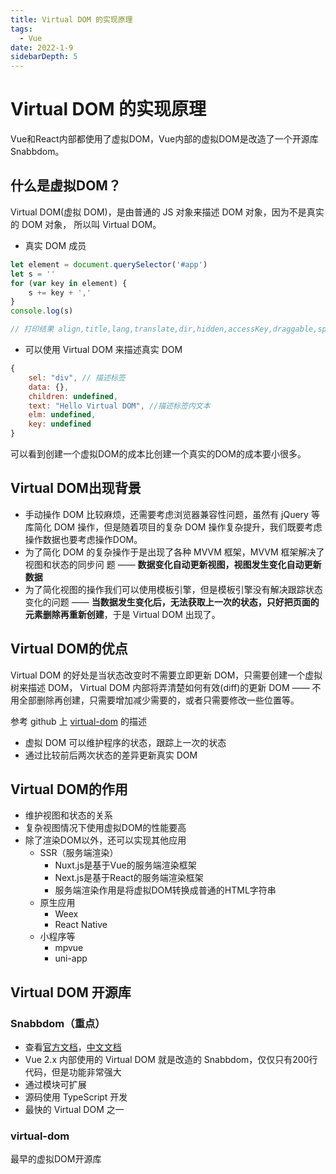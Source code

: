 ```yaml
---
title: Virtual DOM 的实现原理
tags:
  - Vue
date: 2022-1-9
sidebarDepth: 5
---
```

# Virtual DOM 的实现原理
Vue和React内部都使用了虚拟DOM，Vue内部的虚拟DOM是改造了一个开源库Snabbdom。

## 什么是虚拟DOM？
Virtual DOM(虚拟 DOM)，是由普通的 JS 对象来描述 DOM 对象，因为不是真实的 DOM 对象，
所以叫 Virtual DOM。

- 真实 DOM 成员

```js
let element = document.querySelector('#app')
let s = ''
for (var key in element) {
    s += key + ','
}
console.log(s)

// 打印结果 align,title,lang,translate,dir,hidden,accessKey,draggable,spellcheck,aut ocapitalize,contentEditable,isContentEditable,inputMode,offsetParent,off setTop,offsetLeft,offsetWidth,offsetHeight,style,innerText,outerText,onc opy,oncut,onpaste,onabort,onblur,oncancel,oncanplay,oncanplaythrough,onc hange,onclick,onclose,oncontextmenu,oncuechange,ondblclick,ondrag,ondrag end,ondragenter,ondragleave,ondragover,ondragstart,ondrop,ondurationchan ge,onemptied,onended,onerror,onfocus,oninput,oninvalid,onkeydown,onkeypr ess,onkeyup,onload,onloadeddata,onloadedmetadata,onloadstart,onmousedown ,onmouseenter,onmouseleave,onmousemove,onmouseout,onmouseover,onmouseup, onmousewheel,onpause,onplay,onplaying,onprogress,onratechange,onreset,on resize,onscroll,onseeked,onseeking,onselect,onstalled,onsubmit,onsuspend ,ontimeupdate,ontoggle,onvolumechange,onwaiting,onwheel,onauxclick,ongot pointercapture,onlostpointercapture,onpointerdown,onpointermove,onpointe rup,onpointercancel,onpointerover,onpointerout,onpointerenter,onpointerl eave,onselectstart,onselectionchange,onanimationend,onanimationiteration ,onanimationstart,ontransitionend,dataset,nonce,autofocus,tabIndex,click ,focus,blur,enterKeyHint,onformdata,onpointerrawupdate,attachInternals,n amespaceURI,prefix,localName,tagName,id,className,classList,slot,part,at tributes,shadowRoot,assignedSlot,innerHTML,outerHTML,scrollTop,scrollLef t,scrollWidth,scrollHeight,clientTop,clientLeft,clientWidth,clientHeight ,attributeStyleMap,onbeforecopy,onbeforecut,onbeforepaste,onsearch,eleme ntTiming,previousElementSibling,nextElementSibling,children,firstElement Child,lastElementChild,childElementCount,onfullscreenchange,onfullscreen error,onwebkitfullscreenchange,onwebkitfullscreenerror,setPointerCapture ,releasePointerCapture,hasPointerCapture,hasAttributes,getAttributeNames ,getAttribute,getAttributeNS,setAttribute,setAttributeNS,removeAttribute ,removeAttributeNS,hasAttribute,hasAttributeNS,toggleAttribute,getAttrib uteNode,getAttributeNodeNS,setAttributeNode,setAttributeNodeNS,removeAtt ributeNode,closest,matches,webkitMatchesSelector,attachShadow,getElement sByTagName,getElementsByTagNameNS,getElementsByClassName,insertAdjacentE lement,insertAdjacentText,insertAdjacentHTML,requestPointerLock,getClien tRects,getBoundingClientRect,scrollIntoView,scroll,scrollTo,scrollBy,scr ollIntoViewIfNeeded,animate,computedStyleMap,before,after,replaceWith,re move,prepend,append,querySelector,querySelectorAll,requestFullscreen,web kitRequestFullScreen,webkitRequestFullscreen,createShadowRoot,getDestina tionInsertionPoints,ELEMENT_NODE,ATTRIBUTE_NODE,TEXT_NODE,CDATA_SECTION_ NODE,ENTITY_REFERENCE_NODE,ENTITY_NODE,PROCESSING_INSTRUCTION_NODE,COMME NT_NODE,DOCUMENT_NODE,DOCUMENT_TYPE_NODE,DOCUMENT_FRAGMENT_NODE,NOTATION _NODE,DOCUMENT_POSITION_DISCONNECTED,DOCUMENT_POSITION_PRECEDING,DOCUMEN T_POSITION_FOLLOWING,DOCUMENT_POSITION_CONTAINS,DOCUMENT_POSITION_CONTAI NED_BY,DOCUMENT_POSITION_IMPLEMENTATION_SPECIFIC,nodeType,nodeName,baseU RI,isConnected,ownerDocument,parentNode,parentElement,childNodes,firstCh ild,lastChild,previousSibling,nextSibling,nodeValue,textContent,hasChild Nodes,getRootNode,normalize,cloneNode,isEqualNode,isSameNode,compareDocu mentPosition,contains,lookupPrefix,lookupNamespaceURI,isDefaultNamespace ,insertBefore,appendChild,replaceChild,removeChild,addEventListener,remo veEventListener,dispatchEvent
```
- 可以使用 Virtual DOM 来描述真实 DOM

```js
{
    sel: "div", // 描述标签
    data: {},
    children: undefined,
    text: "Hello Virtual DOM", //描述标签内文本
    elm: undefined,
    key: undefined
}
```

可以看到创建一个虚拟DOM的成本比创建一个真实的DOM的成本要小很多。

## Virtual DOM出现背景

- 手动操作 DOM 比较麻烦，还需要考虑浏览器兼容性问题，虽然有 jQuery 等库简化 DOM 操作，但是随着项目的复杂 DOM 操作复杂提升，我们既要考虑操作数据也要考虑操作DOM。
- 为了简化 DOM 的复杂操作于是出现了各种 MVVM 框架，MVVM 框架解决了视图和状态的同步问
题 —— **数据变化自动更新视图，视图发生变化自动更新数据**
- 为了简化视图的操作我们可以使用模板引擎，但是模板引擎没有解决跟踪状态变化的问题 —— **当数据发生变化后，无法获取上一次的状态，只好把页面的元素删除再重新创建**，于是
Virtual DOM 出现了。

## Virtual DOM的优点
Virtual DOM 的好处是当状态改变时不需要立即更新 DOM，只需要创建一个虚拟树来描述
DOM， Virtual DOM 内部将弄清楚如何有效(diff)的更新 DOM —— 不用全部删除再创建，只需要增加减少需要的，或者只需要修改一些位置等。

参考 github 上 [virtual-dom](https://github.com/Matt-Esch/virtual-dom) 的描述
- 虚拟 DOM 可以维护程序的状态，跟踪上一次的状态
- 通过比较前后两次状态的差异更新真实 DOM

## Virtual DOM的作用
- 维护视图和状态的关系
- 复杂视图情况下使用虚拟DOM的性能要高
- 除了渲染DOM以外，还可以实现其他应用
    + SSR（服务端渲染）
        * Nuxt.js是基于Vue的服务端渲染框架
        * Next.js是基于React的服务端渲染框架
        * 服务端渲染作用是将虚拟DOM转换成普通的HTML字符串
    + 原生应用
        * Weex
        * React Native
    + 小程序等
        * mpvue
        * uni-app

## Virtual DOM 开源库
### Snabbdom（重点）
- 查看[官方文档](https://github.com/snabbdom/snabbdom)，[中文文档](https://github.com/coconilu/Blog/issues/152)
- Vue 2.x 内部使用的 Virtual DOM 就是改造的 Snabbdom，仅仅只有200行代码，但是功能非常强大
- 通过模块可扩展
- 源码使用 TypeScript 开发
- 最快的 Virtual DOM 之一
### virtual-dom
最早的虚拟DOM开源库
